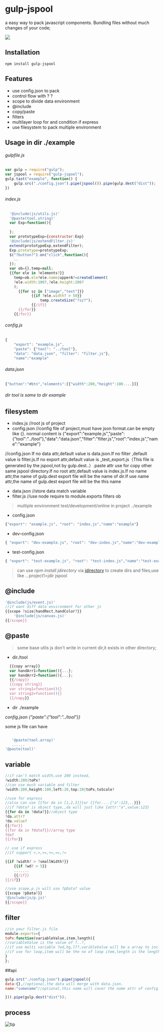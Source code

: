 #   gulp-jspool   #

a easy way to pack javascript components. Bundling files without much changes of your code;

![](https://img.shields.io/npm/v/gulp-jspool.svg?style=flat)

## Installation
```base
npm install gulp-jspool
```
## Features
  * use config.json to pack
  * control flow with ? ?
  * scope to divide data environment
  * @include
  * copy/paste
  * filters
  * multilayer loop for and condition if express 
  * use filesystem to pack multiple environment
  

## Usage in dir ./example
###### gulpfile.js
```js
var gulp = require("gulp");
var jspool = require("gulp-jspool");
gulp.tast("example", function() {
    gulp.src("./config.json").pipe(jspool()).pipe(gulp.dest("dist"));
})

```
###### index.js

```js 
  '@include(js/utils.js)'
  '@paste(tool.string)'
  var Exp=function(){
    
  };
  var prototypeExp={constructor:Exp}
  '@include(js/extendFilter.js)'
  extend(prototypeExp,extendFilter);
  Exp.prototype=prototypeExp;
  $("?button?").on("click",function(){
    ..
  });
  var ob={},temp=null;
  {{for ele in ?elements?}}
    temp=ob.ele?ele.name|upperA?=createElement(
    ?ele.width:100?,?ele.height:200?
    );
      {{for sz in ["image","text"]}}
            {{if ?ele.width? > 50}}
                temp.createSize("?sz?");
            {{/if}}
      {{/for}}
    {{/for}}

```

###### config.js
```js 
{
    "export": "example.js",
    "paste": {"tool": "../tool"}, 
    "data": "data.json", "filter": "filter.js"},
    "name":"example"
```
###### data.json 
```js 
{"button":"#btn","elements":[{"width":200,"height":100....}]}
```
###### dir tool is same to dir example


## filesystem
 * index.js   //root js of project
 * config.json  //config file of project,must have json format.can be empty like {}. normal content is {"export":"example.js","paste":{"tool":"../tool"},"data":"data.json","filter":"filter.js","root":"index.js","name":"example"}

  //config.json  If no data attr,default value is data.json.If no filter ,default value is filter.js.If no export attr,default value is _test_export.js（This file is generated by the jspool,not by gulp.dest..）.paste attr use for copy other same jspool directory.If no root attr,default value is index.js.If no name attr,the name of gulp.dest export file will be the name of dir.If use name attr,the name of gulp.dest export file will be the this name

* data.json //store data match variable
* filter.js  //use node require to module.exports filters ob

>multiple environment test/development/online in project ../example

* config.json 
```js 
{"export": "example.js", "root": "index.js","name":"example"} 
```
* dev-config.json 
```js 
{ "export": "dev-example.js", "root": "dev-index.js","name":"dev-example"}
```
* test-config.json 
```js 
{ "export": "test-example.js", "root": "test-index.js","name":"test-example"}
```

>can use *npm install jdirectory* via [jdirectory](https://www.npmjs.com/package/jdirectory) to create dirs and files,use like  ...project1>jdir jspool 

## @include
```js 
'@include(js/event.js)'
//if want diff data environment for other js
{{scope ?size|handRect,handColor?}}
    '@include(js/canvas.js)'
{{/scope}}

```

## @paste
  
>some base utils js don't write in current dir,it exists in other directory;

 * dir./tool
 ```js 
   {{copy array}}
   var handArr1=function(){...};
   var handArr2=function(){...};
   {{/copy}}
   {{copy string}}
   var string1=function(){}
   var string2=function(){}
   {{/copy}}

 ```

* dir ./example
 
 *config.json  {"paste":{"tool":"../tool"}}*

 some js file can have
 ```js 
    
    '@paste(tool.array)'
    ......
'@paste(tool)'
 ```


## variable

```js 
//if can't match width,use 200 instead,
?width:200|toPx?
//can use much variable and filter
?width:200,height:100,left:20,top:20|toPx,toScale?

//use for express
//also can use {{for da in [1,2,3]}}or {{for....{"a":123,..}}}
//if ?data? is object type,,da will just like {attr:"a",value:123}
{{for da in ?data?}}//object type
?da.attr?
?da.value?
{{/for}}
{{for da in ?data?}}//array type
?da?
{{/for}}

// use if express
//if support <,>,>=,<=,==,!= 

{{if ?width? > ?smallWidth?}}
    {{if ?wd? > 5}}
    .......
    {{/if}}
{{/if}}

//use scope,p.js will use ?pData? value
{{scope ?pData?}}
'@include(js/p.js)'
{{/scope}}

```

## filter
```js 
//in your filter.js file
module.exports={
toPx:function(variableValue,item,length){
//variableValue is the value of ?..?,
//if use multi variable ?wd,hg,lf?,varibleValue will be a array to include all,
//if use for loop,item will be the no of loop item,length is the length of loop length;
}
};

```
##api
```js 
gulp.src("./config.json").pipe(jspool({
data:{},//optional,the data will merge with data.json.
name:"somename"//optional,this name will cover the name attr of config.json

})).pipe(gulp.dest("dist"));

```

## process

![tip](http://jspool.oss-cn-hongkong.aliyuncs.com/jspool.png)













                
        
    

        